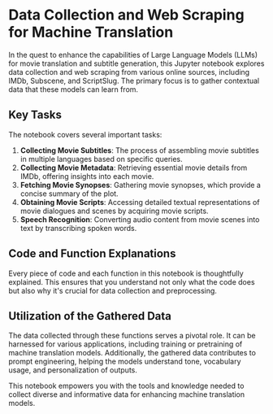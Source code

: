 # Data Collection and Web Scraping for Machine Translation

In the quest to enhance the capabilities of Large Language Models (LLMs) for movie translation and subtitle generation, this Jupyter notebook explores data collection and web scraping from various online sources, including IMDb, Subscene, and ScriptSlug. The primary focus is to gather contextual data that these models can learn from.

## Key Tasks

The notebook covers several important tasks:

1. **Collecting Movie Subtitles**: The process of assembling movie subtitles in multiple languages based on specific queries.
2. **Collecting Movie Metadata**: Retrieving essential movie details from IMDb, offering insights into each movie.
3. **Fetching Movie Synopses**: Gathering movie synopses, which provide a concise summary of the plot.
4. **Obtaining Movie Scripts**: Accessing detailed textual representations of movie dialogues and scenes by acquiring movie scripts.
5. **Speech Recognition**: Converting audio content from movie scenes into text by transcribing spoken words.

## Code and Function Explanations

Every piece of code and each function in this notebook is thoughtfully explained. This ensures that you understand not only what the code does but also why it's crucial for data collection and preprocessing.

## Utilization of the Gathered Data

The data collected through these functions serves a pivotal role. It can be harnessed for various applications, including training or pretraining of machine translation models. Additionally, the gathered data contributes to prompt engineering, helping the models understand tone, vocabulary usage, and personalization of outputs.

This notebook empowers you with the tools and knowledge needed to collect diverse and informative data for enhancing machine translation models.
